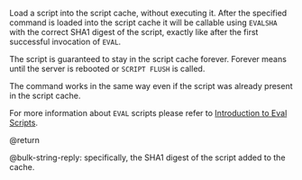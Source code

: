 Load a script into the script cache, without executing it.
After the specified command is loaded into the script cache it will be callable using `EVALSHA` with the correct SHA1 digest of the script, exactly like after the first successful invocation of `EVAL`.

The script is guaranteed to stay in the script cache forever.
Forever means until the server is rebooted or `SCRIPT FLUSH` is called.

The command works in the same way even if the script was already present in the script cache.

For more information about `EVAL` scripts please refer to [Introduction to Eval Scripts](/topics/eval-intro).

@return

@bulk-string-reply: specifically, the SHA1 digest of the script added to the cache.
